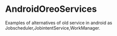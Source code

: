 # AndroidOreoServices
Examples of alternatives of old service in android as Jobscheduler,JobintentService,WorkManager.
